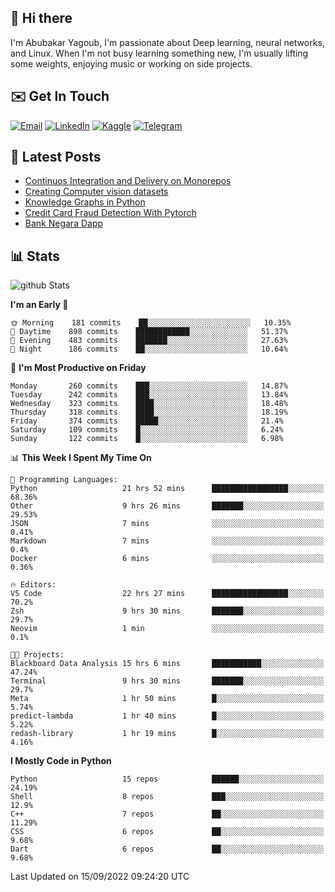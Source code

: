 ## 👋 Hi there

I'm Abubakar Yagoub, I'm passionate about Deep learning, neural networks, and
Linux. When I'm not busy learning something new, I'm usually lifting some
weights, enjoying music or working on side projects.

## ✉️ Get In Touch

[![Email](https://img.shields.io/badge/Email-f1f1f1?style=for-the-badge&logo=gmail&logoColor=0f111a)](mailto:git@blacksuan19.dev)
[![LinkedIn](https://img.shields.io/badge/LinkedIn-0077B5?style=for-the-badge&logo=linkedin&logoColor=white)](https://www.linkedin.com/in/blacksuan19/)
[![Kaggle](https://img.shields.io/badge/Kaggle-5acfff?style=for-the-badge&logo=kaggle&logoColor=white)](http://kaggle.com/abubakaryagob/)
[![Telegram](https://img.shields.io/badge/Telegram-2CA5E0?style=for-the-badge&logo=telegram&logoColor=white)](https://t.me/blacksuan19)

## 📩 Latest Posts

<!-- BLOG-POST-LIST:START -->
- [Continuos Integration and Delivery on Monorepos](http://blacksuan19.dev/blog/github-actions-monorepos/)
- [Creating Computer vision datasets](http://blacksuan19.dev/blog/creating-datasets/)
- [Knowledge Graphs in Python](http://blacksuan19.dev/projects/Knowledge_Graphs/)
- [Credit Card Fraud Detection With Pytorch](http://blacksuan19.dev/projects/credit-card-fraud-detection-with-pytorch/)
- [Bank Negara Dapp](http://blacksuan19.dev/projects/bank-negara/)
<!-- BLOG-POST-LIST:END -->

## 📊 Stats

![github Stats](https://github-readme-stats.vercel.app/api?username=blacksuan19&theme=github_dark&show_icons=true&count_private=true&custom_title=Github%20Stats&hide_border=true)

<!--START_SECTION:waka-->
**I'm an Early 🐤** 

```text
🌞 Morning    181 commits    ██░░░░░░░░░░░░░░░░░░░░░░░   10.35% 
🌆 Daytime    898 commits    ████████████░░░░░░░░░░░░░   51.37% 
🌃 Evening    483 commits    ███████░░░░░░░░░░░░░░░░░░   27.63% 
🌙 Night      186 commits    ██░░░░░░░░░░░░░░░░░░░░░░░   10.64%

```
📅 **I'm Most Productive on Friday** 

```text
Monday       260 commits    ███░░░░░░░░░░░░░░░░░░░░░░   14.87% 
Tuesday      242 commits    ███░░░░░░░░░░░░░░░░░░░░░░   13.84% 
Wednesday    323 commits    ████░░░░░░░░░░░░░░░░░░░░░   18.48% 
Thursday     318 commits    ████░░░░░░░░░░░░░░░░░░░░░   18.19% 
Friday       374 commits    █████░░░░░░░░░░░░░░░░░░░░   21.4% 
Saturday     109 commits    █░░░░░░░░░░░░░░░░░░░░░░░░   6.24% 
Sunday       122 commits    █░░░░░░░░░░░░░░░░░░░░░░░░   6.98%

```


📊 **This Week I Spent My Time On** 

```text
💬 Programming Languages: 
Python                   21 hrs 52 mins      █████████████████░░░░░░░░   68.36% 
Other                    9 hrs 26 mins       ███████░░░░░░░░░░░░░░░░░░   29.53% 
JSON                     7 mins              ░░░░░░░░░░░░░░░░░░░░░░░░░   0.41% 
Markdown                 7 mins              ░░░░░░░░░░░░░░░░░░░░░░░░░   0.4% 
Docker                   6 mins              ░░░░░░░░░░░░░░░░░░░░░░░░░   0.36%

🔥 Editors: 
VS Code                  22 hrs 27 mins      █████████████████░░░░░░░░   70.2% 
Zsh                      9 hrs 30 mins       ███████░░░░░░░░░░░░░░░░░░   29.7% 
Neovim                   1 min               ░░░░░░░░░░░░░░░░░░░░░░░░░   0.1%

🐱‍💻 Projects: 
Blackboard Data Analysis 15 hrs 6 mins       ███████████░░░░░░░░░░░░░░   47.24% 
Terminal                 9 hrs 30 mins       ███████░░░░░░░░░░░░░░░░░░   29.7% 
Meta                     1 hr 50 mins        █░░░░░░░░░░░░░░░░░░░░░░░░   5.74% 
predict-lambda           1 hr 40 mins        █░░░░░░░░░░░░░░░░░░░░░░░░   5.22% 
redash-library           1 hr 19 mins        █░░░░░░░░░░░░░░░░░░░░░░░░   4.16%

```

**I Mostly Code in Python** 

```text
Python                   15 repos            ██████░░░░░░░░░░░░░░░░░░░   24.19% 
Shell                    8 repos             ███░░░░░░░░░░░░░░░░░░░░░░   12.9% 
C++                      7 repos             ██░░░░░░░░░░░░░░░░░░░░░░░   11.29% 
CSS                      6 repos             ██░░░░░░░░░░░░░░░░░░░░░░░   9.68% 
Dart                     6 repos             ██░░░░░░░░░░░░░░░░░░░░░░░   9.68%

```



 Last Updated on 15/09/2022 09:24:20 UTC
<!--END_SECTION:waka-->
